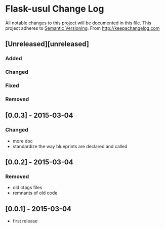 # Flask-usul Change Log
All notable changes to this project will be documented in this file.
This project adheres to [Semantic Versioning](http://semver.org/).
From http://keepachangelog.com

## [Unreleased][unreleased]
### Added
### Changed
### Fixed
### Removed

## [0.0.3] - 2015-03-04
### Changed
- more doc
- standardize the way blueprints are declared and called

## [0.0.2] - 2015-03-04
### Removed
- old ctags files
- remnants of old code

## [0.0.1] - 2015-03-04
- first release
